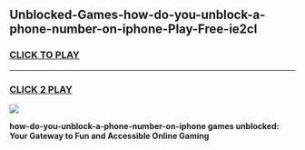
## Unblocked-Games-how-do-you-unblock-a-phone-number-on-iphone-Play-Free-ie2cl
<h3>
<a href="https://premium76.site?title=how-do-you-unblock-a-phone-number-on-iphone&ref=23A">CLICK TO PLAY</a></h3>
<hr>

<h3>
<a href="https://premium76.site?title=how-do-you-unblock-a-phone-number-on-iphone&ref=23A">CLICK 2 PLAY</a>
  
</h3>

<a href="https://premium76.site?title=how-do-you-unblock-a-phone-number-on-iphone&ref=23A"><img src="https://clearcache.store/games.png"></a>


**how-do-you-unblock-a-phone-number-on-iphone games unblocked: Your Gateway to Fun and Accessible Online Gaming**
